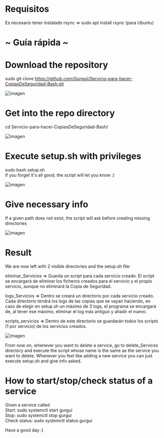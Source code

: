 
# Requisitos
Es necesario tener instalado rsync => sudo apt install rsync (para Ubuntu)

# ~ Guía rápida ~
# Download the repository
sudo git clone https://github.com/Gurguii/Servicio-para-hacer-CopiasDeSeguridad-Bash.git  

![imagen](https://user-images.githubusercontent.com/101645735/170832485-49150e5a-a7b6-494d-8921-4eb2a3dc9092.png)

# Get into the repo directory
cd Servicio-para-hacer-CopiasDeSeguridad-Bash/  

![imagen](https://user-images.githubusercontent.com/101645735/170832506-81228cd6-2b30-454c-b1af-18f61f3363fc.png)

# Execute setup.sh with privileges
sudo bash setup.sh  
If you forget it's all good, the script will let you know :)  

![imagen](https://user-images.githubusercontent.com/101645735/170832530-f6ab2ca5-c058-4568-8f83-2ace21d05ecb.png)

# Give necessary info
If a given path does not exist, the script will ask before creating missing directories

![imagen](https://user-images.githubusercontent.com/101645735/171507719-fe878199-4067-41f6-ad99-6ea022eeb5eb.png)

# Result
We are now left with 2 visible directories and the setup.sh file:  

eliminar_Servicios => Guarda un script para cada servicio creado. El script se encargará de eliminar los ficheros creados para el servicio y el propio servicio, aunque no eliminará la Copia de Seguridad.  

logs_Servicios => Dentro se creará un directorio por cada servicio creado. Cada directorio tendrá los logs de las copias que se vayan haciendo, en caso de elegir en setup.sh un máximo de 3 logs, el programa se encargará de, al tener ese máximo, eliminar el log más antiguo y añadir el nuevo.  

scripts_servicios => Dentro de este directorio se guardarán todos los scripts (1 por servicio) de los servicios creados.

![imagen](https://user-images.githubusercontent.com/101645735/171511536-5305b5b9-df9f-4150-be43-8c0e2f0d3bde.png)

From now on, whenever you want to delete a service, go to delete_Services directory and execute the script whose name is the same as the service you want to delete.
Whenever you feel like adding a new service you can just execute setup.sh and give info asked.

# How to start/stop/check status of a service
Given a service called <gurgui>  
Start: sudo systemctl start gurgui  
Stop: sudo systemctl stop gurgui  
Check status: sudo systemctl status gurgui

Have a good day :)
